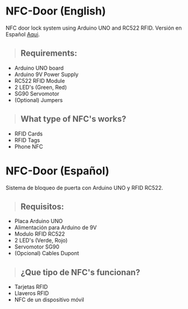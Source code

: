 # NFC-Door (English)
 NFC door lock system using Arduino UNO and RC522 RFID. Versión en Español [Aqui](https://github.com/BRUNOO1545/NFC-Door#nfc-door-espa%C3%B1ol).

> ## Requirements:

- Arduino UNO board
- Arduino 9V Power Supply
- RC522 RFID Module
- 2 LED's (Green, Red)
- SG90 Servomotor
- (Optional) Jumpers

> ## What type of NFC's works?

- RFID Cards
- RFID Tags
- Phone NFC


# NFC-Door (Español)
Sistema de bloqueo de puerta con Arduino UNO y RFID RC522.

> ## Requisitos:

- Placa Arduino UNO
- Alimentación para Arduino de 9V
- Modulo RFID RC522
- 2 LED's (Verde, Rojo)
- Servomotor SG90
- (Opcional) Cables Dupont

> ## ¿Que tipo de NFC's funcionan?

- Tarjetas RFID
- Llaveros RFID
- NFC de un dispositivo móvil
